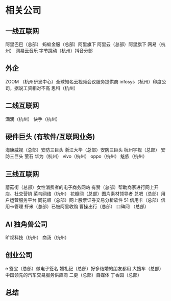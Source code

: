 # 相关公司

## 一线互联网

阿里巴巴（总部）
蚂蚁金服（总部）阿里旗下
阿里云（总部）阿里旗下
网易（杭州） 网易云音乐
字节跳动（杭州）抖音分部

## 外企

ZOOM （杭州研发中心）全球知名云视频会议服务提供商
infosys（杭州）印度公司，据说工资相对不高
思科（杭州）

## 二线互联网

滴滴（杭州）
快手（杭州）

## 硬件巨头 (有软件/互联网业务)

海康威视（总部）安防三巨头
浙江大华（总部）安防三巨头
杭州宇视（总部） 安防三巨头
萤石
华为（杭州）
vivo（杭州）
oppo（杭州）
魅族（杭州）

## 三线互联网

蘑菇街（总部）女性消费者的电子商务网站
有赞（总部）帮助商家进行网上开店、社交营销
菜鸟网络（杭州）
花瓣网（总部）图片素材领导者
兑吧（总部）用户运营服务平台
同花顺（总部）网上股票证券交易分析软件
51 信用卡（总部）信用卡管理
虾米（总部）已被阿里收购
曹操出行（总部）
口碑网 （总部）

## AI 独角兽公司

旷视科技（杭州）
商汤（杭州）

## 创业公司

e 签宝（总部）做电子签名
婚礼纪（总部）好多结婚的朋友都用
大搜车（总部）中国领先的汽车交易服务供应商
二更（总部）自媒体
丁香园（总部）

## 总结
